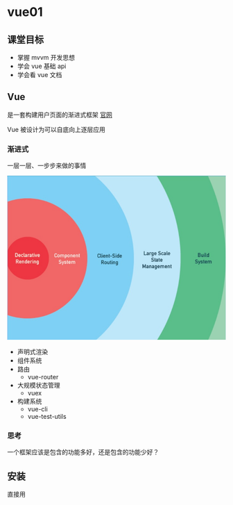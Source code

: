 # vue01

## 课堂目标

- 掌握 mvvm 开发思想
- 学会 vue 基础 api
- 学会看 vue 文档

## Vue

是一套构建用户页面的渐进式框架 [官网](https://cn.vuejs.org/)

Vue 被设计为可以自底向上逐层应用

### 渐进式

一层一层、一步步来做的事情



![渐进式示意图](./resource/渐进式示意图.jpg)

- 声明式渲染
- 组件系统
- 路由
  - vue-router
- 大规模状态管理
  - vuex
- 构建系统
  - vue-cli
  - vue-test-utils

### 思考

一个框架应该是包含的功能多好，还是包含的功能少好？

## 安装

直接用 <script> 标签引入

### CDN

最新版本

```js
<script src="https://cdn.jsdelivr.net/npm/vue/dist/vue.js"></script>
```

ES Modules

```js
<script type="module">
  import Vue from 'https://cdn.jsdelivr.net/npm/vue@2.6.11/dist/vue.esm.browser.js'
</script>
```

## 使用

### 创建 hello world

```html
<!DOCTYPE html>
<html lang="en">
  <head>
    <meta charset="UTF-8" />
    <meta name="viewport" content="width=device-width, initial-scale=1.0" />
    <title>Document</title>
    <script src="https://cdn.jsdelivr.net/npm/vue/dist/vue.js"></script>
  </head>
  <body>
    <div id="app">{{msg}}</div>

    <script>
      new Vue({
        el: "#app",
        data: {
          msg: "Hello,World",
        },
      });
    </script>
  </body>
</html>

```

Vue.js 的核心是一个允许采用简洁的模板语法来声明式地将数据渲染进 DOM 的系统(声明式渲染)

- 模板
- 数据

## Vue实例

- vm
- 数据与方法
  - $data
    - public
  - _xxx
    - private

### 插值

- 文本
- attribute
- 使用 js 表达式



### v-bind

​		绑定数据（表达式）到指定的属性上，`<div v-bind:参数="值/表达式"></div>`，这里的参数就是指定的属性名称。有的一些常用指令会有对应的缩写，`v-bind` 对应的缩写为：`:`

```js
<div :id="myId"></div>
```



## 事件处理

- v-on
  - 缩写：@

## 指令修饰符

一个指令可以包含的内容包括：

- 指令名称
- 指令值
- 指令参数
- 指令修饰符

```html
<组件 指令:参数.修饰符1.修饰符2="值" />
```

### .lazy

取代 `input` 监听 `change` 事件

### .number

输入字符串转为有效的数字

### .trim

输入首尾空格过滤



## 计算属性

- 可读性

- 可缓存

  ```js
          computed: {
            reverseMsg() {
              // 缓存
              console.log("222");
              return this.msg.split("").reverse().join("");
            },
          },
  ```



## watch

当需要在数据变化时执行异步或开销较大的操作时使用

- deep
- immediate

```js
 watch: {
          msg: {
            handler(newValue, oldValue) {
              console.log(newValue, oldValue);
              // 更新多个值
              this.msg1 = newValue + ":msg1";
              this.msg2 = newValue + ":msg2";
              this.msg3 = newValue + ":msg3";

              // 请求后端接口，获取数据
              axios("test").then((res) => {
                console.log(res);
              });
            },
            immediate: true,
          },
          "info": {
            handler(newValue, oldValue) {
              console.log(newValue, oldValue);
            },
            deep: true,
          },
```





## 条件渲染

- v-if
  - v-else-if
  - v-else
- v-show
  - 控制 display
- v-if vs v-show
  - `v-if` 是“真正”的条件渲染，因为它会确保在切换过程中条件块内的事件监听器和子组件适当地被销毁和重建。
  - v-if` 也是**惰性的**：如果在初始渲染时条件为假，则什么也不做——直到条件第一次变为真时，才会开始渲染条件块。` 
  - `v-show`就简单得多——不管初始条件是什么，元素总是会被渲染，并且只是简单地基于 CSS 进行切换。
  - 一般来说，`v-if` 有更高的切换开销，而 `v-show` 有更高的初始渲染开销。因此，如果需要非常频繁地切换，则使用 `v-show` 较好；如果在运行时条件很少改变，则使用 `v-if` 较好。

## 列表渲染

v-for

- 遍历数组

- 遍历对象

  - 2个参数
    - (Val,key)
  - 3个参数
    - (val,key,index)

- 带有 `v-for` 的 `<template>`

  - 循环渲染一段包含多个元素的内容

- v-for 和 v-if 一同使用

- 设置 key 属性

  - 复用
  - diff 算法优化

  默认情况下，在渲染 `DOM` 过程中使用 <u>原地复用</u> ，这样一般情况下会比较高效，但是对于循环列表，特别是依赖某种状态的列表，会有一些问题，我们可以通过 `:key` 属性，来给每个循环节点添加一个标识

  

  

  

  ## class

  同样类名有数组及对象的写法：

  ​	数组写法：

  ```js
  <div :class="['box1', 'box2']"></div>
  ```

  ​	对象写法：

  ```js
  <div :class="{'box1': isActive, 'box2': isChecked}"></div>
  ```

  

  

  ## style

   v-bind 针对样式有不同的写法  ，可以写成对象形式:

  ```js
  <div :style=" {width: '100px', height: '100px', background: 'green' }"></div>
  ```

  也可以写成数组形式 :

  ```js
  <div :style="[style1, style2]"></div>
  ```

  

  

  

  

  ## 表单输入绑定

  v-model	双向数据绑定(语法糖)

  

  ```js
  <input type="text" v-model="title" />
  ```

  原理

  ```html
    <input type="text" @input="handleInput" :value="content" />
  ```

  

  ```
   app = new Vue({
          el: "#app",
          data: {
            content: "test",
            isCheck: false,
          },
          methods: {
            handleInput(e) {
              this.content = e.target.value;
            },
          },
        });
  ```

  

## 案例

改造 qq 空间

## 下期预告

- vue 组件化思想
- 组件基础知识
- 使用组件思想重构 qq 空间